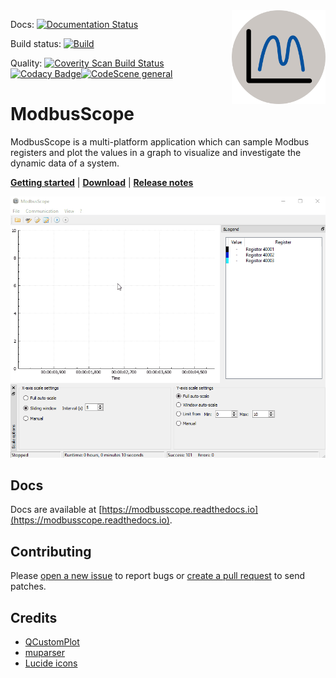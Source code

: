 <img src="./resources/icon/icon-256x256.png" alt="modbusscope logo" title="ModbusScope" align="right" height="150" />

Docs: [![Documentation Status](https://readthedocs.org/projects/modbusscope/badge/?version=latest)](https://modbusscope.readthedocs.io/en/latest/?badge=latest)

Build status: [![Build](https://github.com/jgeudens/ModbusScope/actions/workflows/ccpp.yml/badge.svg?branch=master)](https://github.com/jgeudens/ModbusScope/actions/workflows/ccpp.yml)

Quality: [![Coverity Scan Build Status](https://scan.coverity.com/projects/19701/badge.svg)](https://scan.coverity.com/projects/jgeudens-modbusscope)[![Codacy Badge](https://app.codacy.com/project/badge/Grade/8f51aaa42a3743598f8f61fc0bb17aaf)](https://www.codacy.com/gh/jgeudens/ModbusScope/dashboard?utm_source=github.com&amp;utm_medium=referral&amp;utm_content=jgeudens/ModbusScope&amp;utm_campaign=Badge_Grade)[![CodeScene general](https://codescene.io/images/analyzed-by-codescene-badge.svg)](https://codescene.io/projects/15487)

# ModbusScope

ModbusScope is a multi-platform application which can sample Modbus registers and plot the values in a graph to visualize and investigate the dynamic data of a system.

[**Getting started**](https://modbusscope.readthedocs.io/en/stable/pages/overview.html) | [**Download**](https://github.com/jgeudens/ModbusScope/releases/latest) | [**Release notes**](https://modbusscope.readthedocs.io/en/stable/pages/release_notes.html)

![ModbusScope demo](modbusscope_demo.gif)

## Docs

Docs are available at [https://modbusscope.readthedocs.io](https://modbusscope.readthedocs.io).

## Contributing

Please [open a new issue](https://github.com/jgeudens/ModbusScope/issues) to report bugs or [create a pull request](https://github.com/jgeudens/ModbusScope/pulls) to send patches.

## Credits

* [QCustomPlot](https://www.qcustomplot.com/)
* [muparser](https://beltoforion.de/en/muparser/)
* [Lucide icons](https://lucide.dev/)
